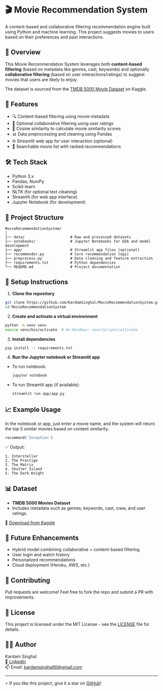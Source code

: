 # 🎬 Movie Recommendation System

A content-based and collaborative filtering recommendation engine built using Python and machine learning. This project suggests movies to users based on their preferences and past interactions.

## 📌 Overview

This Movie Recommendation System leverages both **content-based filtering** (based on metadata like genres, cast, keywords) and optionally **collaborative filtering** (based on user interactions/ratings) to suggest movies that users are likely to enjoy.

The dataset is sourced from the [TMDB 5000 Movie Dataset](https://www.kaggle.com/datasets/tmdb/tmdb-movie-metadata) on Kaggle.

## 🚀 Features

- 🔍 Content-based filtering using movie metadata
- 🤝 Optional collaborative filtering using user ratings
- 🧠 Cosine similarity to calculate movie similarity scores
- 📊 Data preprocessing and cleaning using Pandas
- 🌐 Streamlit web app for user interaction (optional)
- 🔎 Searchable movie list with ranked recommendations

## 🛠️ Tech Stack

- Python 3.x
- Pandas, NumPy
- Scikit-learn
- NLTK (for optional text cleaning)
- Streamlit (for web app interface)
- Jupyter Notebook (for development)

## 📂 Project Structure

```
MovieRecommendationSystem/
│
├── data/                     # Raw and processed datasets
├── notebooks/                # Jupyter Notebooks for EDA and model development
├── app/                      # Streamlit app files (optional)
├── recommender.py            # Core recommendation logic
├── preprocess.py             # Data cleaning and feature extraction
├── requirements.txt          # Python dependencies
└── README.md                 # Project documentation
```

## 🧪 Setup Instructions

1. **Clone the repository**

```bash
git clone https://github.com/KardamSinghal/MovieRecommendationSystem.git
cd MovieRecommendationSystem
```

2. **Create and activate a virtual environment**

```bash
python -m venv venv
source venv/bin/activate  # On Windows: venv\Scripts\activate
```

3. **Install dependencies**

```bash
pip install -r requirements.txt
```

4. **Run the Jupyter notebook or Streamlit app**

- To run notebook:
  ```bash
  jupyter notebook
  ```

- To run Streamlit app (if available):
  ```bash
  streamlit run app/app.py
  ```

## 📈 Example Usage

In the notebook or app, just enter a movie name, and the system will return the top 5 similar movies based on content similarity.

```python
recommend('Inception')
```

✅ Output:

```
1. Interstellar  
2. The Prestige  
3. The Matrix  
4. Shutter Island  
5. The Dark Knight
```

## 📊 Dataset

- **TMDB 5000 Movies Dataset**
- Includes metadata such as genres, keywords, cast, crew, and user ratings.

📎 [Download from Kaggle](https://www.kaggle.com/datasets/tmdb/tmdb-movie-metadata)

## 📌 Future Enhancements

- Hybrid model combining collaborative + content-based filtering
- User login and watch history
- Personalized recommendations
- Cloud deployment (Heroku, AWS, etc.)

## 🤝 Contributing

Pull requests are welcome! Feel free to fork the repo and submit a PR with improvements.

## 📄 License

This project is licensed under the MIT License - see the [LICENSE](LICENSE) file for details.

## 🙋‍♂️ Author

Kardam Singhal  
🔗 [LinkedIn](https://www.linkedin.com/in/kardamsinghal)  
📫 Email: kardamsinghalllll@gmail.com

---

⭐️ If you like this project, give it a star on [GitHub](https://github.com/KardamSinghal/MovieRecommendationSystem)!
